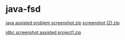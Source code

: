 # java-fsd
[java assisted problem screenshot.zip](https://github.com/alwarvaidehi/java-fsd/files/12700510/java.assisted.problem.screenshot.zip)
[screenshot (2).zip](https://github.com/alwarvaidehi/java-fsd/files/12700545/screenshot.2.zip)



[jdbc screenshot assisted project1.zip](https://github.com/alwarvaidehi/java-fsd/files/12715141/jdbc.screenshot.assisted.project1.zip)
